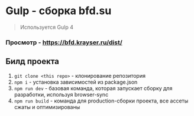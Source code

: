 # Gulp - сборка bfd.su
> Используется Gulp 4

### Просмотр - https://bfd.krayser.ru/dist/

## Билд проекта

1. `git clone <this repo>` - клонирование репозитория
2. `npm i` - установка зависимостей из package.json
3. `npm run dev` - базовая команда, которая запускает сборку для разработки, используя browser-sync
4. `npm run build` - команда для production-сборки проекта, все ассеты сжаты и оптимизированы